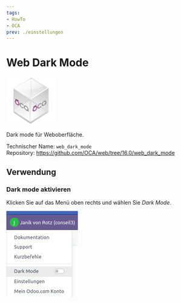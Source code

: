 ```yaml
---
tags:
- HowTo
- OCA
prev: ./einstellungen
---
```

# Web Dark Mode
![icon_oca_app](assets/icon_oca_app.png)

Dark mode für Weboberfläche.

Technischer Name: `web_dark_mode`\
Repository: <https://github.com/OCA/web/tree/16.0/web_dark_mode>

## Verwendung

### Dark mode aktivieren

Klicken Sie auf das Menü oben rechts und wählen Sie *Dark Mode*.

![](assets/Web%20Dark%20Mode.png)